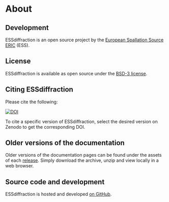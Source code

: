 # About

## Development

ESSdiffraction is an open source project by the [European Spallation Source ERIC](https://europeanspallationsource.se/) (ESS).

## License

ESSdiffraction is available as open source under the [BSD-3 license](https://opensource.org/licenses/BSD-3-Clause).

## Citing ESSdiffraction

Please cite the following:

[![DOI](https://zenodo.org/badge/FIXME.svg)](https://zenodo.org/doi/10.5281/zenodo.FIXME)

To cite a specific version of ESSdiffraction, select the desired version on Zenodo to get the corresponding DOI.

## Older versions of the documentation

Older versions of the documentation pages can be found under the assets of each [release](https://github.com/scipp/essdiffraction/releases).
Simply download the archive, unzip and view locally in a web browser.

## Source code and development

ESSdiffraction is hosted and developed [on GitHub](https://github.com/scipp/essdiffraction).
